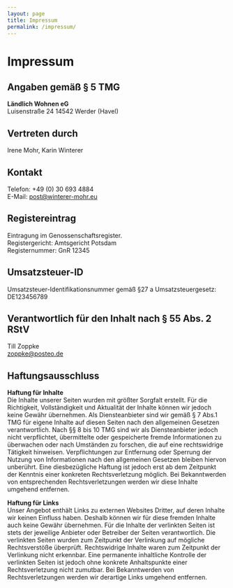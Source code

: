 ```yaml
---
layout: page
title: Impressum
permalink: /impressum/
---
```


# Impressum

## Angaben gemäß § 5 TMG

**Ländlich Wohnen eG**  
Luisenstraße 24
14542 Werder (Havel)

## Vertreten durch

Irene Mohr, Karin Winterer

## Kontakt

Telefon: +49 (0) 30 693 4884  
E-Mail: post@winterer-mohr.eu

## Registereintrag

Eintragung im Genossenschaftsregister.  
Registergericht: Amtsgericht Potsdam  
Registernummer: GnR 12345

## Umsatzsteuer-ID

Umsatzsteuer-Identifikationsnummer gemäß §27 a Umsatzsteuergesetz: DE123456789

## Verantwortlich für den Inhalt nach § 55 Abs. 2 RStV

Till Zoppke  
zoppke@posteo.de

## Haftungsausschluss

**Haftung für Inhalte**  
Die Inhalte unserer Seiten wurden mit größter Sorgfalt erstellt. Für die Richtigkeit, Vollständigkeit und Aktualität der Inhalte können wir jedoch keine Gewähr übernehmen. Als Diensteanbieter sind wir gemäß § 7 Abs.1 TMG für eigene Inhalte auf diesen Seiten nach den allgemeinen Gesetzen verantwortlich. Nach §§ 8 bis 10 TMG sind wir als Diensteanbieter jedoch nicht verpflichtet, übermittelte oder gespeicherte fremde Informationen zu überwachen oder nach Umständen zu forschen, die auf eine rechtswidrige Tätigkeit hinweisen. Verpflichtungen zur Entfernung oder Sperrung der Nutzung von Informationen nach den allgemeinen Gesetzen bleiben hiervon unberührt. Eine diesbezügliche Haftung ist jedoch erst ab dem Zeitpunkt der Kenntnis einer konkreten Rechtsverletzung möglich. Bei Bekanntwerden von entsprechenden Rechtsverletzungen werden wir diese Inhalte umgehend entfernen.

**Haftung für Links**  
Unser Angebot enthält Links zu externen Websites Dritter, auf deren Inhalte wir keinen Einfluss haben. Deshalb können wir für diese fremden Inhalte auch keine Gewähr übernehmen. Für die Inhalte der verlinkten Seiten ist stets der jeweilige Anbieter oder Betreiber der Seiten verantwortlich. Die verlinkten Seiten wurden zum Zeitpunkt der Verlinkung auf mögliche Rechtsverstöße überprüft. Rechtswidrige Inhalte waren zum Zeitpunkt der Verlinkung nicht erkennbar. Eine permanente inhaltliche Kontrolle der verlinkten Seiten ist jedoch ohne konkrete Anhaltspunkte einer Rechtsverletzung nicht zumutbar. Bei Bekanntwerden von Rechtsverletzungen werden wir derartige Links umgehend entfernen.

